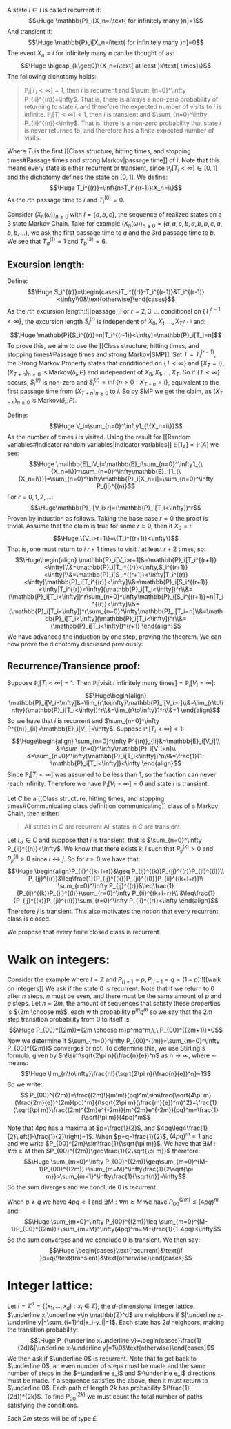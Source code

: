A state $i\in I$ is called recurrent if:$$\Huge \mathbb{P}_i[X_n=i\text{ for infinitely many }n]=1$$And transient if:$$\Huge \mathbb{P}_i[X_n=i\text{ for infinitely many }n]=0$$The event $X_n=i$ for infinitely many $n$ can be thought of as:$$\Huge \bigcap_{k\geq0}\{X_n=i\text{ at least }k\text{ times}\}$$
The following dichotomy holds:
> $\mathbb{P}_i[T_i<\infty]=1$, then $i$ is recurrent and $\sum_{n=0}^\infty P_{ii}^{(n)}=\infty$. That is, there is always a non-zero probability of returning to state $i$, and therefore the expected number of visits to $i$ is infinite.
> $\mathbb{P}_i[T_i<\infty]<1$, then $i$ is transient and $\sum_{n=0}^\infty P_{ii}^{(n)}<\infty$. That is, there is a non-zero probability that state $i$ is never returned to, and therefore has a finite expected number of visits.

Where $T_i$ is the first [[Class structure, hitting times, and stopping times#Passage times and strong Markov|passage time]] of $i$. Note that this means every state is either recurrent or transient, since $\mathbb{P}_i[T_i<\infty]\in[0,1]$ and the dichotomy defines the state on $[0,1]$. We define:$$\Huge T_i^{(r)}=\inf\{n>T_i^{(r-1)}:X_n=i\}$$As the $r$th passage time to $i$ and $T_i^{(0)}=0$.

Consider $(X_n(\omega))_{n\geq0}$ with $I=\{a,b,c\}$, the sequence of realized states on a $3$ state Markov Chain. Take for example $(X_n(\omega))_{n\geq0}=(a,a,c,b,a,b,b,c,a,b,b,\dots)$, we ask the first passage time to $a$ and the $3$rd passage time to $b$. We see that $T_a^{(1)}=1$ and $T_b^{(3)}=6$.

## Excursion length:
Define:$$\Huge S_i^{(r)}=\begin{cases}T_i^{(r)}-T_i^{(r-1)}&T_i^{(r-1)}<\infty\\0&\text{otherwise}\end{cases}$$As the $r$th excursion length:![[passage]]For $r=2,3,\dots$ conditional on $\{T_i^{r-1}<\infty\}$, the excursion length $S_i^{(r)}$ is independent of $X_0,X_1,\dots,X_{T_i^{r-1}}$ and:$$\Huge \mathbb{P}[S_i^{(r)}=n|T_i^{(r-1)}<\infty]=\mathbb{P}_i[T_i=n]$$To prove this, we aim to use the [[Class structure, hitting times, and stopping times#Passage times and strong Markov|SMP]]. Set $T=T_i^{(r-1)}$, the Strong Markov Property states that conditioned on $\{T<\infty\}$ and $\{X_T=i\}$, $(X_{T+n})_{n\geq0}$ is $\text{Markov}(\delta_{i},P)$ and independent of $X_0,X_1,\dots,X_T$. So if $\{T<\infty\}$ occurs, $S_i^{(r)}$ is non-zero and $S_i^{(r)}=\inf\{n>0:X_{T+n}=i\}$, equivalent to the first passage time from $(X_{T+n})_{n\geq0}$ to $i$. So by SMP we get the claim, as $(X_{T+n})_{n\geq0}$ is $\text{Markov}(\delta_i,P)$.

Define:$$\Huge V_i=\sum_{n=0}^\infty1_{\{X_n=i\}}$$As the number of times $i$ is visited. Using the result for [[Random variables#Indicator random variables|indicator variables]] $\mathbb{E}[1_A]=\mathbb{P}[A]$ we see:$$\Huge \mathbb{E}_iV_i=\mathbb{E}_i\sum_{n=0}^\infty1_{\{X_n=i\}}=\sum_{n=0}^\infty\mathbb{E}_i[1_{\{X_n=i\}}]=\sum_{n=0}^\infty\mathbb{P}_i[X_n=i]=\sum_{n=0}^\infty P_{ii}^{(n)}$$
For $r=0,1,2,\dots$:$$\Huge\mathbb{P}_i[V_i>r]=(\mathbb{P}_i[T_i<\infty])^r$$Proven by induction as follows. Taking the base case $r=0$ the proof is trivial. Assume that the claim is true for some $r\geq0$, then if $X_0=i$:$$\Huge \{V_i>r+1\}=\{T_i^{(r+1)}<\infty\}$$That is, one must return to $i$ $r+1$ times to visit $i$ at least $r+2$ times, so:$$\Huge\begin{align}
\mathbb{P}_i[V_i>r+1]&=\mathbb{P}_i[T_i^{(r+1)}<\infty]\\&=\mathbb{P}_i[T_i^{(r)}<\infty,S_i^{(r+1)}<\infty]\\&=\mathbb{P}_i[S_i^{(r+1)}<\infty|T_i^{(r)}<\infty]\mathbb{P}_i[T_i^{(r)}<\infty]\\&=\mathbb{P}_i[S_i^{(r+1)}<\infty|T_i^{(r)}<\infty](\mathbb{P}_i[T_i<\infty])^r\\&=(\mathbb{P}_i[T_i<\infty])^r\sum_{n=0}^\infty\mathbb{P}_i[S_i^{(r+1)}=n|T_i^{(r)}<\infty]\\&=(\mathbb{P}_i[T_i<\infty])^r\sum_{n=0}^\infty\mathbb{P}_i[T_i=n]\\&=\mathbb{P}_i[T_i<\infty](\mathbb{P}_i[T_i<\infty])^r\\&=(\mathbb{P}_i[T_i<\infty])^{r+1}
\end{align}$$We have advanced the induction by one step, proving the theorem. We can now prove the dichotomy discussed previously:

## Recurrence/Transience proof:
Suppose $\mathbb{P}_i[T_i<\infty]=1$. Then $\mathbb{P}_i[\text{visit }i\text{ infinitely many times}]=\mathbb{P}_i[V_i=\infty]$:$$\Huge\begin{align}
\mathbb{P}_i[V_i=\infty]&=\lim_{r\to\infty}\mathbb{P}_i[V_i>r]\\&=\lim_{r\to\infty}(\mathbb{P}_i[T_i<\infty])^r\\&=\lim_{r\to\infty}1^r\\&=1
\end{align}$$So we have that $i$ is recurrent and $\sum_{n=0}^\infty P^{(n)}_{ii}=\mathbb{E}_i[V_i]=\infty$. Suppose $\mathbb{P}_i[T_i<\infty]<1$:$$\Huge\begin{align}
\sum_{n=0}^\infty P^{(n)}_{ii}&=\mathbb{E}_i[V_i]\\
&=\sum_{n=0}^\infty\mathbb{P}_i[V_i>n]\\
&=\sum_{n=0}^\infty(\mathbb{P}_i[T_i<\infty])^n\\&=\frac{1}{1-\mathbb{P}_i[T_i<\infty]}<\infty
\end{align}$$Since $\mathbb{P}_i[T_i<\infty]$ was assumed to be less than $1$, so the fraction can never reach infinity. Therefore we have $\mathbb{P}_i[V_i=\infty]=0$ and state $i$ is transient.

Let $C$ be a [[Class structure, hitting times, and stopping times#Communicating class definition|communicating]] class of a Markov Chain, then either:
> All states in $C$ are recurrent
> All states in $C$ are transient

Let $i,j\in C$ and suppose that $i$ is transient, that is $\sum_{n=0}^\infty P_{ii}^{(n)}<\infty$. We know that there exists $k,l$ such that $P_{ij}^{(k)}>0$ and $P_{ji}^{(l)}>0$ since $i\leftrightarrow j$. So for $r\geq0$ we have that:$$\Huge \begin{align}P_{ii}^{(k+l+r)}&\geq P_{ij}^{(k)}P_{jj}^{(r)}P_{ji}^{(l)}\\
P_{jj}^{(r)}&\leq\frac{1}{P_{ij}^{(k)}P_{ji}^{(l)}}P_{ii}^{(k+l+r)}\\
\sum_{r=0}^\infty P_{jj}^{(r)}&\leq\frac{1}{P_{ij}^{(k)}P_{ji}^{(l)}}\sum_{r=0}^\infty P_{ii}^{(k+l+r)}\\
&\leq\frac{1}{P_{ij}^{(k)}P_{ji}^{(l)}}\sum_{r=0}^\infty P_{ii}^{(r)}<\infty
\end{align}$$Therefore $j$ is transient. This also motivates the notion that every recurrent class is closed.

We propose that every finite closed class is recurrent. 

# Walk on integers:

Consider the example where $I=\mathbb{Z}$ and $P_{i\,i+1}=p,P_{i\,i-1}=q=(1-p)$:![[walk on integers]]
We ask if the state $0$ is recurrent. Note that if we return to $0$ after $n$ steps, $n$ must be even, and there must be the same amount of $p$ and $q$ steps. Let $n=2m$, the amount of sequences that satisfy these properties is ${2m \choose m}$, each with probability $p^mq^m$ so we say that the $2m$ step transition probability from $0$ to itself is:$$\Huge P_{00}^{(2m)}={2m \choose m}p^mq^m,\,\,P_{00}^{(2m+1)}=0$$Now we determine if $\sum_{m=0}^\infty P_{00}^{(m)}=\sum_{m=0}^\infty P_{00}^{(2m)}$ converges or not. To determine this, we use Stirling's formula, given by $n!\sim\sqrt{2\pi n}(\frac{n}{e})^n$ as $n\to\infty$, where $\sim$ means:$$\Huge \lim_{n\to\infty}\frac{n!}{\sqrt{2\pi n}(\frac{n}{e})^n}=1$$So we write:$$ P_{00}^{(2m)}=\frac{(2m)!}{m!m!}(pq)^m\sim\frac{\sqrt{4\pi m}(\frac{2m}{e})^{2m}(pq)^m}{(\sqrt{2\pi m}(\frac{m}{e})^m)^2}=\frac{1}{\sqrt{\pi m}}\frac{(2m)^{2m}e^{-2m}}{m^{2m}e^{-2m}}(pq)^m=\frac{1}{\sqrt{\pi m}}(4pq)^m$$Note that $4pq$ has a maxima at $p=\frac{1}{2}$, and $4pq\leq4\frac{1}{2}\left(1-\frac{1}{2}\right)=1$. When $p=q=\frac{1}{2}$, $(4pq)^m=1$ and and we write $P_{00}^{2m}\sim\frac{1}{\sqrt{\pi m}}$. We have that $\exists M:\forall m\geq M$ then $P_{00}^{(2m)}\geq\frac{1}{2\sqrt{\pi m}}$ therefore:$$\Huge \sum_{m=0}^\infty P_{00}^{(2m)}\geq\sum_{m=0}^{M-1}P_{00}^{(2m)}+\sum_{m=M}^\infty\frac{1}{2\sqrt{\pi m}}>\sum_{m=1}^\infty\frac{1}{\sqrt{n}}=\infty$$So the sum diverges and we conclude $0$ is recurrent.

When $p\neq q$ we have $4pq<1$ and $\exists M:\forall m\geq M$ we have $P_{00}^{(2m)}\leq(4pq)^m$ and:$$\Huge \sum_{m=0}^\infty P_{00}^{(2m)}\leq \sum_{m=0}^{M-1}P_{00}^{(2m)}+\sum_{m=M}^\infty(4pq)^m=M+\frac{1}{1-4pq}<\infty$$So the sum converges and we conclude $0$ is transient. We then say:$$\Huge \begin{cases}\text{recurrent}&\text{if }p=q\\\text{transient}&\text{otherwise}\end{cases}$$
# Integer lattice:

Let $I=\mathbb{Z}^d=\{(x_1,\dots,x_d):x_i\in\mathbb{Z}\}$, the $d$-dimensional integer lattice. $\underline x,\underline y\in \mathbb{Z}^d$ are neighbors if $|\underline x-\underline y|=\sum_{i=1}^d|x_i-y_i|=1$. Each state has $2d$ neighbors, making the transition probability:$$\Huge P_{\underline x\underline y}=\begin{cases}\frac{1}{2d}&|\underline x-\underline y|=1\\0&\text{otherwise}\end{cases}$$We then ask if $\underline 0$ is recurrent. Note that to get back to $\underline 0$, an even number of steps must be made and the same number of steps in the $+\underline e_i$ and $-\underline e_i$ directions must be made. If a sequence satisfies the above, then it must return to $\underline 0$. Each path of length $2k$ has probability $(\frac{1}{2d})^{2k}$. To find $P_{00}^{(2k)}$ we must count the total number of paths satisfying the conditions.

Each $2m$ steps will be of type £